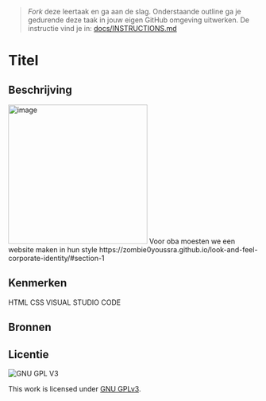 > _Fork_ deze leertaak en ga aan de slag. 
Onderstaande outline ga je gedurende deze taak in jouw eigen GitHub omgeving uitwerken. 
De instructie vind je in: [docs/INSTRUCTIONS.md](docs/INSTRUCTIONS.md)

# Titel
<!-- Geef je project een titel en schrijf in één zin wat het is -->

## Beschrijving
<!-- In de Beschrijving staat hoe je project er uit ziet, hoe het werkt en wat je er mee kan. -->
<!-- Voeg een mooie poster visual toe 📸 --><img width="280" alt="image" src="https://user-images.githubusercontent.com/112857270/211667859-777c7397-5326-472b-b784-81cbf3cadce6.png"> Voor oba moesten we een website maken in hun style

<!-- Voeg een link toe naar Github Pages 🌐--> https://zombie0youssra.github.io/look-and-feel-corporate-identity/#section-1

## Kenmerken
<!-- Bij Kenmerken staat welke technieken zijn gebruikt en hoe. Wat is de HTML structuur? Wat zijn de belangrijkste dingen in CSS? Wat is er met Javascript gedaan en hoe? Misschien heb je een framwork of library gebruikt? -->
HTML
CSS
VISUAL STUDIO CODE

## Bronnen

## Licentie

![GNU GPL V3](https://www.gnu.org/graphics/gplv3-127x51.png)

This work is licensed under [GNU GPLv3](./LICENSE).
